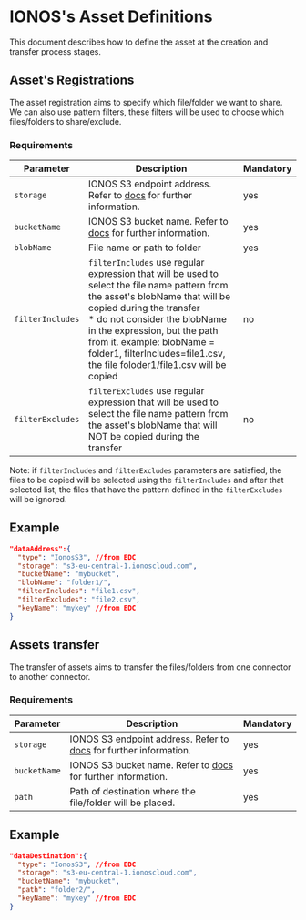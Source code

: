 
# IONOS's Asset Definitions

This document describes how to define the asset at the creation and transfer process stages.

## Asset's Registrations 
The asset registration aims to specify which file/folder we want to share. We can also use pattern filters, these filters will be used to choose which files/folders to share/exclude.

### Requirements


| Parameter        | Description                                                                                                                                                                                                                                                                                                                                                                         | Mandatory |
|------------------|-------------------------------------------------------------------------------------------------------------------------------------------------------------------------------------------------------------------------------------------------------------------------------------------------------------------------------------------------------------------------------------|-----------|
| `storage`        | IONOS S3 endpoint address. Refer to  [docs](https://docs.ionos.com/cloud/managed-services/s3-object-storage/s3-endpoints)  for further information.                                                                                                                                                                                                                                 | yes       |
| `bucketName`     | IONOS S3 bucket name.   Refer to  [docs](https://docs.ionos.com/cloud/managed-services/s3-object-storage/concepts/buckets) for further information.                                                                                                                                                                                                                                 | yes       |
| `blobName`       | File name or path to folder                                                                                                                                                                                                                                                                                                                                                         | yes       |
| `filterIncludes` | `filterIncludes` use regular expression that will be used to select the file name pattern from the asset's blobName that will be copied during the transfer <br/> * do not consider the blobName in the expression, but the path from it. example: blobName = folder1, filterIncludes=file1.csv, the file foloder1/file1.csv will be copied                                         | no        |
| `filterExcludes` | `filterExcludes` use regular expression that will be used to select the file name pattern from the asset's blobName that will NOT be copied during the transfer <br/> | no        |

Note:  if `filterIncludes` and  `filterExcludes` parameters are satisfied, the files to be copied will be selected using the `filterIncludes` and after that selected list, the files that have the pattern defined in the `filterExcludes` will be ignored.


## Example

```json
"dataAddress":{
  "type": "IonosS3", //from EDC
  "storage": "s3-eu-central-1.ionoscloud.com",
  "bucketName": "mybucket",
  "blobName": "folder1/",
  "filterIncludes": "file1.csv",
  "filterExcludes": "file2.csv",
  "keyName": "mykey" //from EDC
}
```

## Assets transfer
The transfer of assets aims to transfer the files/folders from one connector to another connector.

### Requirements


| Parameter    | Description                                                                                                                                         | Mandatory |
|--------------|-----------------------------------------------------------------------------------------------------------------------------------------------------|-----------|
| `storage`    | IONOS S3 endpoint address. Refer to  [docs](https://docs.ionos.com/cloud/managed-services/s3-object-storage/s3-endpoints)  for further information. | yes       |
| `bucketName` | IONOS S3 bucket name.   Refer to  [docs](https://docs.ionos.com/cloud/managed-services/s3-object-storage/concepts/buckets) for further information. | yes       |
| `path`       | Path of destination where the file/folder will be placed.                                                                                                                                     | yes       |


## Example

```json
"dataDestination":{
  "type": "IonosS3", //from EDC
  "storage": "s3-eu-central-1.ionoscloud.com",
  "bucketName": "mybucket",
  "path": "folder2/",
  "keyName": "mykey" //from EDC
}
```